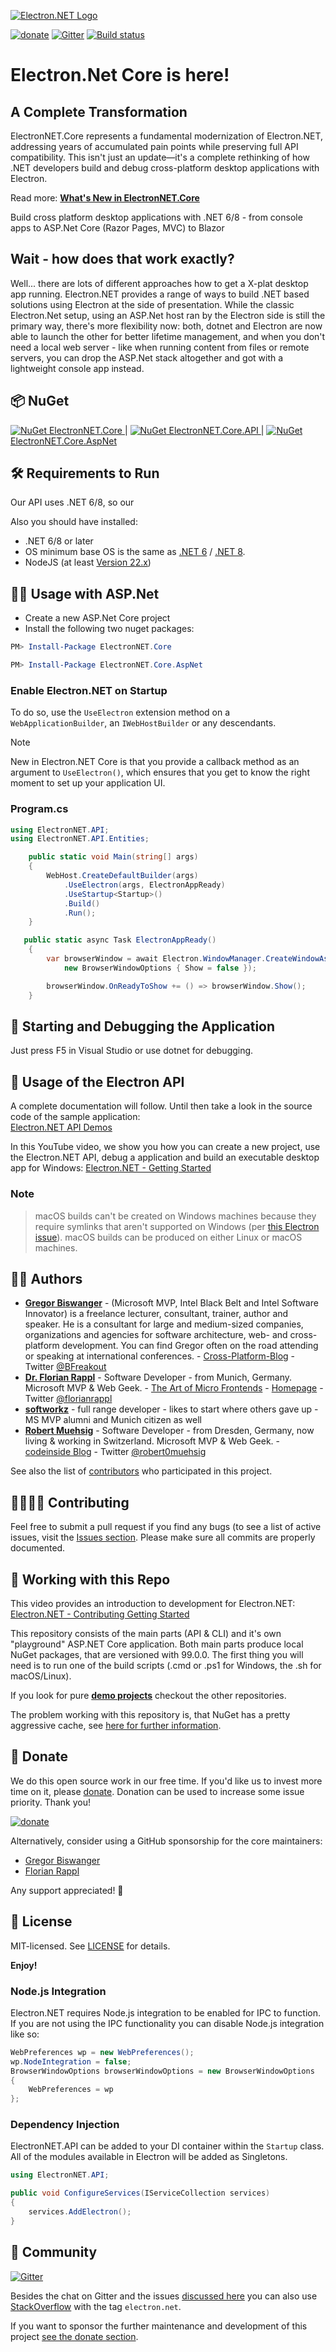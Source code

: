 [![Electron.NET Logo](https://github.com/ElectronNET/Electron.NET/raw/main/assets/images/electron.net-logo.png)](https://github.com/ElectronNET/Electron.NET)

[![donate](https://img.shields.io/badge/Donate-Donorbox-green.svg)](https://donorbox.org/electron-net) [![Gitter](https://badges.gitter.im/ElectronNET/community.svg)](https://gitter.im/ElectronNET/community?utm_source=badge&utm_medium=badge&utm_campaign=pr-badge) [![Build status](https://github.com/ElectronNET/Electron.NET/actions/workflows/ci.yml/badge.svg)](https://github.com/ElectronNET/Electron.NET/actions/workflows/ci.yml)

# Electron.Net Core is here!

## A Complete Transformation

ElectronNET.Core represents a fundamental modernization of Electron.NET, addressing years of accumulated pain points while preserving full API compatibility. This isn't just an update—it's a complete rethinking of how .NET developers build and debug cross-platform desktop applications with Electron.

Read more: [**What's New in ElectronNET.Core**](WHATS_NEW.md)


Build cross platform desktop applications with .NET 6/8 - from console apps to ASP.Net Core (Razor Pages, MVC) to Blazor


## Wait - how does that work exactly?

Well... there are lots of different approaches how to get a X-plat desktop app running. Electron.NET provides a range of  ways to build .NET based solutions using Electron at the side of presentation. While the classic Electron.Net setup,  using an ASP.Net host ran by the Electron side is still the primary way, there's more flexibility now: both, dotnet and Electron are now able to launch the other for better lifetime management, and when you don't need a local web server - like when running content from files or remote servers, you can  drop the ASP.Net stack altogether and got with a lightweight console app instead.

## 📦 NuGet

[![NuGet](https://img.shields.io/nuget/v/ElectronNET.Core.svg?style=flat-square) ElectronNET.Core ](https://www.nuget.org/packages/ElectronNET.Core.API/)  |  [![NuGet](https://img.shields.io/nuget/v/ElectronNET.Core.API.svg?style=flat-square) ElectronNET.Core.API ](https://www.nuget.org/packages/ElectronNET.Core.API/)  | [![NuGet](https://img.shields.io/nuget/v/ElectronNET.Core.AspNet.svg?style=flat-square) ElectronNET.Core.AspNet ](https://www.nuget.org/packages/ElectronNET.Core.AspNet/)


## 🛠 Requirements to Run

 Our API uses .NET 6/8, so our 

Also you should have installed:

* .NET 6/8 or later
* OS
  minimum base OS is the same as [.NET 6](https://github.com/dotnet/core/blob/main/release-notes/6.0/supported-os.md) / [.NET 8](https://github.com/dotnet/core/blob/main/release-notes/8.0/supported-os.md).
* NodeJS (at least [Version 22.x](https://nodejs.org))


## 👩‍🏫 Usage with ASP.Net

- Create a new ASP.Net Core project
- Install the following two nuget packages:

```ps1
PM> Install-Package ElectronNET.Core

PM> Install-Package ElectronNET.Core.AspNet
```

### Enable Electron.NET on Startup

To do so, use the `UseElectron` extension method on a `WebApplicationBuilder`, an `IWebHostBuilder` or any descendants.

> [!NOTE]  
> New in Electron.NET Core is that you provide a callback method as an argument to `UseElectron()`, which ensures that you get to know the right moment to set up your application UI.

### Program.cs

```csharp	
using ElectronNET.API;
using ElectronNET.API.Entities;

    public static void Main(string[] args)
    {
        WebHost.CreateDefaultBuilder(args)
            .UseElectron(args, ElectronAppReady)
            .UseStartup<Startup>()
            .Build()
            .Run();
    }

   public static async Task ElectronAppReady()
    {
        var browserWindow = await Electron.WindowManager.CreateWindowAsync(
            new BrowserWindowOptions { Show = false });

        browserWindow.OnReadyToShow += () => browserWindow.Show();
    }
```


## 🚀 Starting and Debugging the Application

Just press F5 in Visual Studio or use dotnet for debugging.


## 📔 Usage of the Electron API

A complete documentation will follow. Until then take a look in the source code of the sample application:  
[Electron.NET API Demos](https://github.com/ElectronNET/electron.net-api-demos)  

In this YouTube video, we show you how you can create a new project, use the Electron.NET API, debug a application and build an executable desktop app for Windows: [Electron.NET - Getting Started](https://www.youtube.com/watch?v=nuM6AojRFHk)  
  

### Note

> macOS builds can't be created on Windows machines because they require symlinks that aren't supported on Windows (per [this Electron issue](https://github.com/electron-userland/electron-packager/issues/71)). macOS builds can be produced on either Linux or macOS machines.


## 👨‍💻 Authors

* **[Gregor Biswanger](https://github.com/GregorBiswanger)** - (Microsoft MVP, Intel Black Belt and Intel Software Innovator) is a freelance lecturer, consultant, trainer, author and speaker. He is a consultant for large and medium-sized companies, organizations and agencies for software architecture, web- and cross-platform development. You can find Gregor often on the road attending or speaking at international conferences. - [Cross-Platform-Blog](http://www.cross-platform-blog.com) - Twitter [@BFreakout](https://www.twitter.com/BFreakout)  
* **[Dr. Florian Rappl](https://github.com/FlorianRappl)** - Software Developer - from Munich, Germany. Microsoft MVP & Web Geek. - [The Art of Micro Frontends](https://microfrontends.art) - [Homepage](https://florian-rappl.de) - Twitter [@florianrappl](https://twitter.com/florianrappl)
* [**softworkz**](https://github.com/softworkz) - full range developer - likes to start where others gave up - MS MVP alumni and Munich citizen as well
* **[Robert Muehsig](https://github.com/robertmuehsig)** - Software Developer - from Dresden, Germany, now living & working in Switzerland. Microsoft MVP & Web Geek. - [codeinside Blog](https://blog.codeinside.eu) - Twitter [@robert0muehsig](https://twitter.com/robert0muehsig)  
  
See also the list of [contributors](https://github.com/ElectronNET/Electron.NET/graphs/contributors) who participated in this project.
  
## 🙋‍♀️🙋‍♂ Contributing

Feel free to submit a pull request if you find any bugs (to see a list of active issues, visit the [Issues section](https://github.com/ElectronNET/Electron.NET/issues).
Please make sure all commits are properly documented.

## 🧪 Working with this Repo

This video provides an introduction to development for Electron.NET: [Electron.NET - Contributing Getting Started](https://youtu.be/Po-saU_Z6Ws)  
  
This repository consists of the main parts (API & CLI) and it's own "playground" ASP.NET Core application. Both main parts produce local NuGet packages, that are versioned with 99.0.0. The first thing you will need is to run one of the build scripts (.cmd or .ps1 for Windows, the .sh for macOS/Linux).

If you look for pure __[demo projects](https://github.com/ElectronNET)__ checkout the other repositories. 

The problem working with this repository is, that NuGet has a pretty aggressive cache, see [here for further information](https://github.com/ElectronNET/Electron.NET/wiki).

## 🙏 Donate

We do this open source work in our free time. If you'd like us to invest more time on it, please [donate](https://donorbox.org/electron-net). Donation can be used to increase some issue priority. Thank you!

[![donate](https://img.shields.io/badge/Donate-Donorbox-green.svg)](https://donorbox.org/electron-net)

Alternatively, consider using a GitHub sponsorship for the core maintainers:

- [Gregor Biswanger](https://github.com/sponsors/GregorBiswanger)
- [Florian Rappl](https://github.com/sponsors/FlorianRappl)

Any support appreciated! 🍻

## 🎉 License

MIT-licensed. See [LICENSE](./LICENSE) for details.

**Enjoy!**
    


### Node.js Integration

Electron.NET requires Node.js integration to be enabled for IPC to function. If you are not using the IPC functionality you can disable Node.js integration like so:

```csharp
WebPreferences wp = new WebPreferences();
wp.NodeIntegration = false;
BrowserWindowOptions browserWindowOptions = new BrowserWindowOptions
{
    WebPreferences = wp
};

```

### Dependency Injection

ElectronNET.API can be added to your DI container within the `Startup` class. All of the modules available in Electron will be added as Singletons.

```csharp
using ElectronNET.API;

public void ConfigureServices(IServiceCollection services)
{
    services.AddElectron();
}
```

## 💬 Community

[![Gitter](https://badges.gitter.im/ElectronNET/community.svg)](https://gitter.im/ElectronNET/community?utm_source=badge&utm_medium=badge&utm_campaign=pr-badge)

Besides the chat on Gitter and the issues [discussed here](https://github.com/ElectronNET/Electron.NET/issues) you can also use [StackOverflow](https://stackoverflow.com/questions/tagged/electron.net) with the tag `electron.net`.

If you want to sponsor the further maintenance and development of this project [see the donate section](#🙏-donate).

